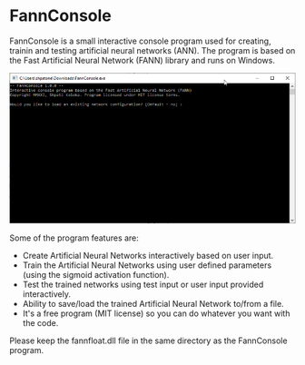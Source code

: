 # FannConsole
FannConsole is a small interactive console program used for creating, trainin and testing artificial neural networks (ANN).
The program is based on the Fast Artificial Neural Network (FANN) library and runs on Windows. 

![FannConsole](FannConsole.png "FannConsole")

Some of the program features are:

-	Create Artificial Neural Networks interactively based on user input.
-	Train the Artificial Neural Networks using user defined parameters (using the sigmoid activation function). 
-	Test the trained networks using test input or user input provided interactively. 
-	Ability to save/load the trained Artificial Neural Network to/from a file. 
-	It's a free program (MIT license) so you can do whatever you want with the code. 

Please keep the fannfloat.dll file in the same directory as the FannConsole program.  